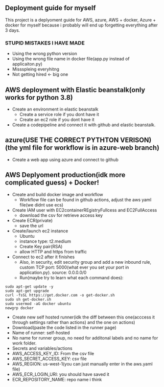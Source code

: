 ## Deployment guide for myself

This project is a deplyoment guide for AWS, azure, AWS + docker, Azure + docker for myself because i probably will end up forgetting everything after 3 days.

### STUPID MISTAKES I HAVE MADE
* Using the wrong python version
* Using the wrong file name in docker file(app.py instead of applicaiton.py) 
* Missspleing everyhitng
* Not getting hired <- big one

## AWS deployment with Elastic beanstalk(only works for python 3.8)
* Create an environment in elastic beanstalk
  * Create a service role if you dont have it
  * Create an ec2 role if you dont have it 
* Create a codepipeline and connect it with github and elastic beanstalk. 

## azure(USE THE CORRECT PYTHTON VERISON)(the yml file for workflow is in azure-web branch)
* Create a web app using azure and connect to github

## AWS Deplyoment production(idk more complicated guess) + Docker!
* Create and build docker image and workflow
  * Workflow file can be found in github actions, adjust the aws yaml file(we didnt use ecs)
* Create IAM user with EC2containerREgistryFullcess and EC2FullAccess
  * download the csv for retrieve access key
* Create ECR(private)
  * save the url
* Create/launch ec2 instance
  * Ubuntu
  * instance type: t2.medium
  * Create Key pair(RSA)
  * allow HTTP and https from traffic
* Connect to ec2 after it finishes
  * Also, in security, edit security group and add a new inbound rule, custom TCP port: 5000(what ever you set your port in application.py). source: 0.0.0.0/0
  * Run(maybe try to learn what each command does):
```
sudo apt-get update -y
sudo apt-get upgrade
curl -fsSL https://get.docker.com -o get-docker.sh
sudo sh get-docker.sh
sudo usermod -aG docker ubuntu
newgrp docker
```
* Create new self hosted runner(idk the diff between this one(acccess it through settings rather than actions) and the one on actions)
 * Download(paste the code listed in the runner page)
 * Name of runner: self-hosted
 * No name for runner group, no need for additonal labels and no name for work folder.
* Secrets and variables/actions
 * AWS_ACCESS_KEY_ID: From the csv file
 * AWS_SECRET_ACCESS_KEY: csv file
 * AWS_REGION: us-west-1(you can just manually enter in the aws.yaml file)
 * AWS_ECR_LOGIN_URI: you should have saved it
 * ECR_REPOSITORY_NAME: repo name i think
 

 

